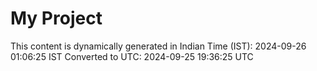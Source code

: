 # My Project

This content is dynamically generated in Indian Time (IST): 2024-09-26 01:06:25 IST
Converted to UTC: 2024-09-25 19:36:25 UTC
